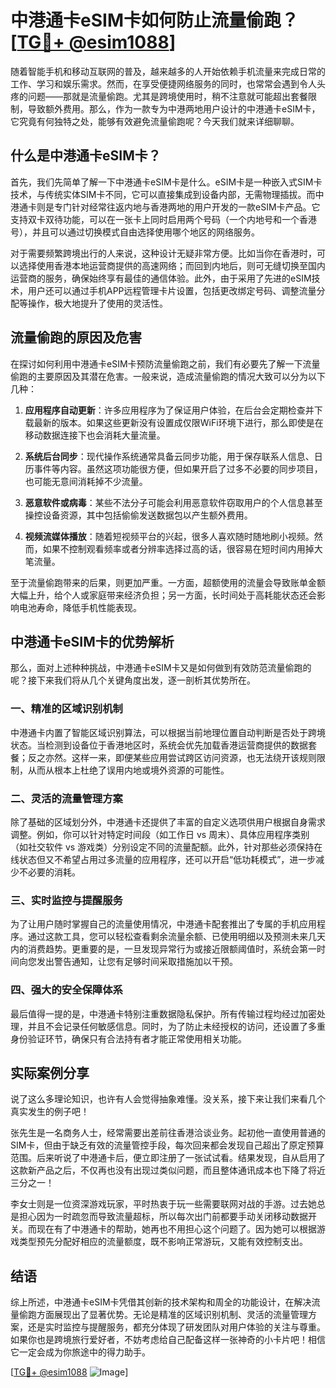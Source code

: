 # 中港通卡eSIM卡如何防止流量偷跑？[[TG💪+ @esim1088](https://t.me/s/esim1088)]

随着智能手机和移动互联网的普及，越来越多的人开始依赖手机流量来完成日常的工作、学习和娱乐需求。然而，在享受便捷网络服务的同时，也常常会遇到令人头疼的问题——那就是流量偷跑。尤其是跨境使用时，稍不注意就可能超出套餐限制，导致额外费用。那么，作为一款专为中港两地用户设计的中港通卡eSIM卡，它究竟有何独特之处，能够有效避免流量偷跑呢？今天我们就来详细聊聊。

## 什么是中港通卡eSIM卡？

首先，我们先简单了解一下中港通卡eSIM卡是什么。eSIM卡是一种嵌入式SIM卡技术，与传统实体SIM卡不同，它可以直接集成到设备内部，无需物理插拔。而中港通卡则是专门针对经常往返内地与香港两地的用户开发的一款eSIM卡产品。它支持双卡双待功能，可以在一张卡上同时启用两个号码（一个内地号和一个香港号），并且可以通过切换模式自由选择使用哪个地区的网络服务。

对于需要频繁跨境出行的人来说，这种设计无疑非常方便。比如当你在香港时，可以选择使用香港本地运营商提供的高速网络；而回到内地后，则可无缝切换至国内运营商的服务，确保始终享有最佳的通信体验。此外，由于采用了先进的eSIM技术，用户还可以通过手机APP远程管理卡片设置，包括更改绑定号码、调整流量分配等操作，极大地提升了使用的灵活性。

## 流量偷跑的原因及危害

在探讨如何利用中港通卡eSIM卡预防流量偷跑之前，我们有必要先了解一下流量偷跑的主要原因及其潜在危害。一般来说，造成流量偷跑的情况大致可以分为以下几种：

1. **应用程序自动更新**：许多应用程序为了保证用户体验，在后台会定期检查并下载最新的版本。如果这些更新没有设置成仅限WiFi环境下进行，那么即使是在移动数据连接下也会消耗大量流量。
   
2. **系统后台同步**：现代操作系统通常具备云同步功能，用于保存联系人信息、日历事件等内容。虽然这项功能很方便，但如果开启了过多不必要的同步项目，也可能无意间消耗掉不少流量。
   
3. **恶意软件或病毒**：某些不法分子可能会利用恶意软件窃取用户的个人信息甚至操控设备资源，其中包括偷偷发送数据包以产生额外费用。
   
4. **视频流媒体播放**：随着短视频平台的兴起，很多人喜欢随时随地刷小视频。然而，如果不控制观看频率或者分辨率选择过高的话，很容易在短时间内用掉大笔流量。

至于流量偷跑带来的后果，则更加严重。一方面，超额使用的流量会导致账单金额大幅上升，给个人或家庭带来经济负担；另一方面，长时间处于高耗能状态还会影响电池寿命，降低手机性能表现。

## 中港通卡eSIM卡的优势解析

那么，面对上述种种挑战，中港通卡eSIM卡又是如何做到有效防范流量偷跑的呢？接下来我们将从几个关键角度出发，逐一剖析其优势所在。

### 一、精准的区域识别机制

中港通卡内置了智能区域识别算法，可以根据当前地理位置自动判断是否处于跨境状态。当检测到设备位于香港地区时，系统会优先加载香港运营商提供的数据套餐；反之亦然。这样一来，即便某些应用尝试跨区访问资源，也无法绕开该规则限制，从而从根本上杜绝了误用内地或境外资源的可能性。

### 二、灵活的流量管理方案

除了基础的区域划分外，中港通卡还提供了丰富的自定义选项供用户根据自身需求调整。例如，你可以针对特定时间段（如工作日 vs 周末）、具体应用程序类别（如社交软件 vs 游戏类）分别设定不同的流量配额。此外，针对那些必须保持在线状态但又不希望占用过多流量的应用程序，还可以开启“低功耗模式”，进一步减少不必要的消耗。

### 三、实时监控与提醒服务

为了让用户随时掌握自己的流量使用情况，中港通卡配套推出了专属的手机应用程序。通过这款工具，您可以轻松查看剩余流量余额、已使用明细以及预测未来几天内的消费趋势。更重要的是，一旦发现异常行为或接近限额阈值时，系统会第一时间向您发出警告通知，让您有足够时间采取措施加以干预。

### 四、强大的安全保障体系

最后值得一提的是，中港通卡特别注重数据隐私保护。所有传输过程均经过加密处理，并且不会记录任何敏感信息。同时，为了防止未经授权的访问，还设置了多重身份验证环节，确保只有合法持有者才能正常使用相关功能。

## 实际案例分享

说了这么多理论知识，也许有人会觉得抽象难懂。没关系，接下来让我们来看几个真实发生的例子吧！

张先生是一名商务人士，经常需要出差前往香港洽谈业务。起初他一直使用普通的SIM卡，但由于缺乏有效的流量管控手段，每次回来都会发现自己超出了原定预算范围。后来听说了中港通卡后，便立即注册了一张试试看。结果发现，自从启用了这款新产品之后，不仅再也没有出现过类似问题，而且整体通讯成本也下降了将近三分之一！

李女士则是一位资深游戏玩家，平时热衷于玩一些需要联网对战的手游。过去她总是担心因为一时疏忽而导致流量超标，所以每次出门前都要手动关闭移动数据开关。而现在有了中港通卡的帮助，她再也不用担心这个问题了。因为她可以根据游戏类型预先分配好相应的流量额度，既不影响正常游玩，又能有效控制支出。

## 结语

综上所述，中港通卡eSIM卡凭借其创新的技术架构和周全的功能设计，在解决流量偷跑方面展现出了显著优势。无论是精准的区域识别机制、灵活的流量管理方案，还是实时监控与提醒服务，都充分体现了研发团队对用户体验的关注与尊重。如果你也是跨境旅行爱好者，不妨考虑给自己配备这样一张神奇的小卡片吧！相信它一定会成为你旅途中的得力助手。

[[TG💪+ @esim1088](https://t.me/s/esim1088) ![Image](https://i.postimg.cc/4NQfJmqS/Snipaste-2025-05-13-00-14-12.png)]